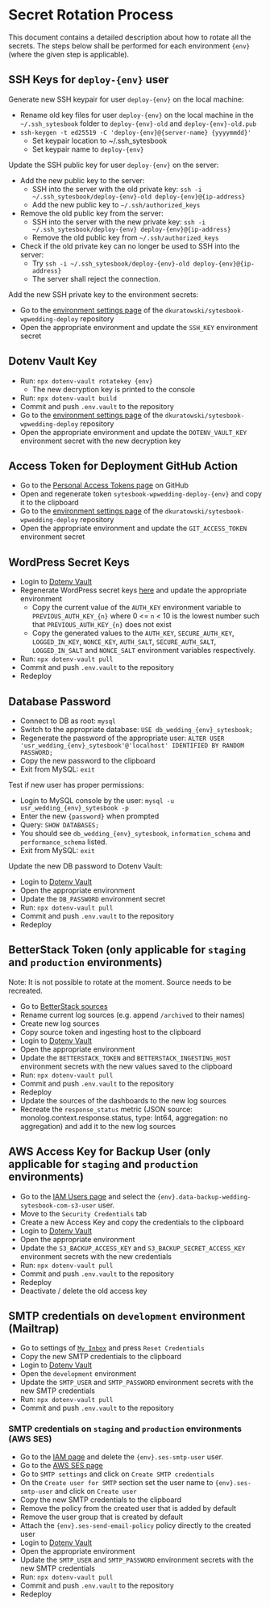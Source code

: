 # Secret Rotation Process
This document contains a detailed description about how to rotate all the secrets. The steps below shall be performed for each environment `{env}` (where the given step is applicable).

## SSH Keys for `deploy-{env}` user
Generate new SSH keypair for user `deploy-{env}` on the local machine:
* Rename old key files for user `deploy-{env}` on the local machine in the `~/.ssh_sytesbook` folder to `deploy-{env}-old` and `deploy-{env}-old.pub`
* `ssh-keygen -t ed25519 -C 'deploy-{env}@{server-name} {yyyymmdd}'`
  * Set keypair location to ~/.ssh_sytesbook
  * Set keypair name to `deploy-{env}`

Update the SSH public key for user `deploy-{env}` on the server:
* Add the new public key to the server:
  * SSH into the server with the old private key: `ssh -i ~/.ssh_sytesbook/deploy-{env}-old deploy-{env}@{ip-address}`
  * Add the new public key to `~/.ssh/authorized_keys`
* Remove the old public key from the server:
  * SSH into the server with the new private key: `ssh -i ~/.ssh_sytesbook/deploy-{env} deploy-{env}@{ip-address}`
  * Remove the old public key from `~/.ssh/authorized_keys`
* Check if the old private key can no longer be used to SSH into the server:
  * Try `ssh -i ~/.ssh_sytesbook/deploy-{env}-old deploy-{env}@{ip-address}`
  * The server shall reject the connection.

Add the new SSH private key to the environment secrets:
* Go to the [environment settings page](https://github.com/dkuratowski/sytesbook-wpwedding-deploy/settings/environments) of the `dkuratowski/sytesbook-wpwedding-deploy` repository
* Open the appropriate environment and update the `SSH_KEY` environment secret

## Dotenv Vault Key
* Run: `npx dotenv-vault rotatekey {env}`
  * The new decryption key is printed to the console
* Run: `npx dotenv-vault build`
* Commit and push `.env.vault` to the repository
* Go to the [environment settings page](https://github.com/dkuratowski/sytesbook-wpwedding-deploy/settings/environments) of the `dkuratowski/sytesbook-wpwedding-deploy` repository
* Open the appropriate environment and update the `DOTENV_VAULT_KEY` environment secret with the new decryption key

## Access Token for Deployment GitHub Action
* Go to the [Personal Access Tokens page](https://github.com/settings/personal-access-tokens) on GitHub
* Open and regenerate token `sytesbook-wpwedding-deploy-{env}` and copy it to the clipboard
* Go to the [environment settings page](https://github.com/dkuratowski/sytesbook-wpwedding-deploy/settings/environments) of the `dkuratowski/sytesbook-wpwedding-deploy` repository
* Open the appropriate environment and update the `GIT_ACCESS_TOKEN` environment secret

## WordPress Secret Keys
* Login to [Dotenv Vault](https://vault.dotenv.org/account/login)
* Regenerate WordPress secret keys [here](https://api.wordpress.org/secret-key/1.1/salt/) and update the appropriate environment
  * Copy the current value of the `AUTH_KEY` environment variable to `PREVIOUS_AUTH_KEY_{n}` where 0 <= `n` < 10 is the lowest number such that `PREVIOUS_AUTH_KEY_{n}` does not exist
  * Copy the generated values to the `AUTH_KEY`, `SECURE_AUTH_KEY`, `LOGGED_IN_KEY`, `NONCE_KEY`, `AUTH_SALT`, `SECURE_AUTH_SALT`, `LOGGED_IN_SALT` and `NONCE_SALT` environment variables respectively.
* Run: `npx dotenv-vault pull`
* Commit and push `.env.vault` to the repository
* Redeploy

## Database Password
* Connect to DB as root: `mysql`
* Switch to the appropriate database: `USE db_wedding_{env}_sytesbook;`
* Regenerate the password of the appropriate user: `ALTER USER 'usr_wedding_{env}_sytesbook'@'localhost' IDENTIFIED BY RANDOM PASSWORD;`
* Copy the new password to the clipboard
* Exit from MySQL: `exit`

Test if new user has proper permissions:
* Login to MySQL console by the user: `mysql -u usr_wedding_{env}_sytesbook -p`
* Enter the new `{password}` when prompted
* Query: `SHOW DATABASES;`
* You should see `db_wedding_{env}_sytesbook`, `information_schema` and `performance_schema` listed.
* Exit from MySQL: `exit`

Update the new DB password to Dotenv Vault:
* Login to [Dotenv Vault](https://vault.dotenv.org/account/login)
* Open the appropriate environment
* Update the `DB_PASSWORD` environment secret
* Run: `npx dotenv-vault pull`
* Commit and push `.env.vault` to the repository
* Redeploy

## BetterStack Token (only applicable for `staging` and `production` environments)
Note: It is not possible to rotate at the moment. Source needs to be recreated.
* Go to [BetterStack sources](https://telemetry.betterstack.com/team/158180/sources)
* Rename current log sources (e.g. append `/archived` to their names)
* Create new log sources
* Copy source token and ingesting host to the clipboard
* Login to [Dotenv Vault](https://vault.dotenv.org/account/login)
* Open the appropriate environment
* Update the `BETTERSTACK_TOKEN` and `BETTERSTACK_INGESTING_HOST` environment secrets with the new values saved to the clipboard
* Run: `npx dotenv-vault pull`
* Commit and push `.env.vault` to the repository
* Redeploy
* Update the sources of the dashboards to the new log sources
* Recreate the `response_status` metric (JSON source: monolog.context.response.status, type: Int64, aggregation: no aggregation) and add it to the new log sources

## AWS Access Key for Backup User (only applicable for `staging` and `production` environments)
* Go to the [IAM Users page](https://us-east-1.console.aws.amazon.com/iam/home?region=eu-central-1#/users) and select the `{env}.data-backup-wedding-sytesbook-com-s3-user` user.
* Move to the `Security Credentials` tab
* Create a new Access Key and copy the credentials to the clipboard
* Login to [Dotenv Vault](https://vault.dotenv.org/account/login)
* Open the appropriate environment
* Update the `S3_BACKUP_ACCESS_KEY` and `S3_BACKUP_SECRET_ACCESS_KEY` environment secrets with the new credentials
* Run: `npx dotenv-vault pull`
* Commit and push `.env.vault` to the repository
* Redeploy
* Deactivate / delete the old access key

## SMTP credentials on `development` environment (Mailtrap)
* Go to settings of [`My Inbox`](https://mailtrap.io/inboxes/2433811/messages) and press `Reset Credentials`
* Copy the new SMTP credentials to the clipboard
* Login to [Dotenv Vault](https://vault.dotenv.org/account/login)
* Open the `development` environment
* Update the `SMTP_USER` and `SMTP_PASSWORD` environment secrets with the new SMTP credentials
* Run: `npx dotenv-vault pull`
* Commit and push `.env.vault` to the repository

### SMTP credentials on `staging` and `production` environments (AWS SES)
* Go to the [IAM page](https://us-east-1.console.aws.amazon.com/iam/home?region=eu-central-1#/users) and delete the `{env}.ses-smtp-user` user.
* Go to the [AWS SES page](https://eu-central-1.console.aws.amazon.com/ses/home?region=eu-central-1#/account)
* Go to `SMTP settings` and click on `Create SMTP credentials`
* On the `Create user for SMTP` section set the user name to `{env}.ses-smtp-user` and click on `Create user`
* Copy the new SMTP credentials to the clipboard
* Remove the policy from the created user that is added by default
* Remove the user group that is created by default
* Attach the `{env}.ses-send-email-policy` policy directly to the created user
* Login to [Dotenv Vault](https://vault.dotenv.org/account/login)
* Open the appropriate environment
* Update the `SMTP_USER` and `SMTP_PASSWORD` environment secrets with the new SMTP credentials
* Run: `npx dotenv-vault pull`
* Commit and push `.env.vault` to the repository
* Redeploy
